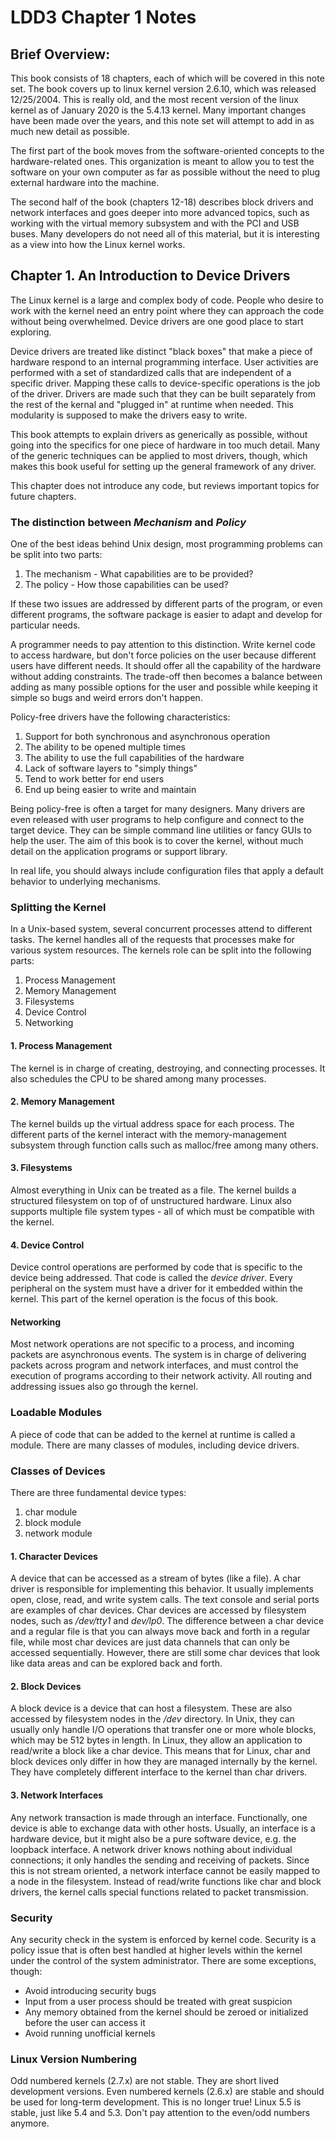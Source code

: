 # LDD3 Chapter 1 Notes

## Brief Overview:
This book consists of 18 chapters, each of which will be covered in this note set. The book covers up to linux kernel version 2.6.10, which was released 12/25/2004. This is really old, and the most recent version of the linux kernel as of January 2020 is the 5.4.13 kernel. Many important changes have been made over the years, and this note set will attempt to add in as much new detail as possible. 

The first part of the book moves from the software-oriented concepts to the hardware-related ones. This organization is meant to allow you to test the software on your own computer as far as possible without the need to plug external hardware into the machine.

The second half of the book (chapters 12-18) describes block drivers and network interfaces and goes deeper into more advanced topics, such as working with the virtual memory subsystem and with the PCI and USB buses. Many developers do not need all of this material, but it is interesting as a view into how the Linux kernel works.

## Chapter 1. An Introduction to Device Drivers

The Linux kernel is a large and complex body of code. People who desire to work with the kernel need an entry point where they can approach the code without being overwhelmed. Device drivers are one good place to start exploring. 

Device drivers are treated like distinct "black boxes" that make a piece of hardware respond to an internal programming interface. User activities are performed with a set of standardized calls that are independent of a specific driver. Mapping these calls to device-specific operations is the job of the driver. Drivers are made such that they can be built separately from the rest of the kernal and "plugged in" at runtime when needed. This modularity is supposed to make the drivers easy to write. 

This book attempts to explain drivers as generically as possible, without going into the specifics for one piece of hardware in too much detail. Many of the generic techniques can be applied to most drivers, though, which makes this book useful for setting up the general framework of any driver.

This chapter does not introduce any code, but reviews important topics for future chapters. 

### The distinction between <i>Mechanism</i> and <i>Policy</i>

One of the best ideas behind Unix design, most programming problems can be split into two parts:

1. The mechanism - What capabilities are to be provided?
2. The policy - How those capabilities can be used?

If these two issues are addressed by different parts of the program, or even different programs, the software package is easier to adapt and develop for particular needs.

A programmer needs to pay attention to this distinction. Write kernel code to access hardware, but don't force policies on the user because different users have different needs. It should offer all the capability of the hardware without adding constraints. The trade-off then becomes a balance between adding as many possible options for the user and possible while keeping it simple so bugs and weird errors don't happen.

Policy-free drivers have the following characteristics:

1. Support for both synchronous and asynchronous operation
2. The ability to be opened multiple times
3. The ability to use the full capabilities of the hardware
4. Lack of software layers to "simply things"
5. Tend to work better for end users
6. End up being easier to write and maintain

Being policy-free is often a target for many designers. Many drivers are even released with user programs to help configure and connect to the target device. They can be simple command line utilities or fancy GUIs to help the user. The aim of this book is to cover the kernel, without much detail on the application programs or support library.

In real life, you should always include configuration files that apply a default behavior to underlying mechanisms. 

### Splitting the Kernel

In a Unix-based system, several concurrent processes attend to different tasks. The kernel handles all of the requests that processes make for various system resources. The kernels role can be split into the following parts:

1. Process Management
2. Memory Management
3. Filesystems
4. Device Control
5. Networking

#### 1. Process Management

The kernel is in charge of creating, destroying, and connecting processes. It also schedules the CPU to be shared among many processes. 

#### 2. Memory Management

The kernel builds up the virtual address space for each process. The different parts of the kernel interact with the memory-management subsystem through function calls such as malloc/free among many others. 

#### 3. Filesystems

Almost everything in Unix can be treated as a file. The kernel builds a structured filesystem on top of of unstructured hardware. Linux also supports multiple file system types - all of which must be compatible with the kernel. 

#### 4. Device Control

Device control operations are performed by code that is specific to the device being addressed. That code is called the <i>device driver</i>. Every peripheral on the system must have a driver for it embedded within the kernel. This part of the kernel operation is the focus of this book.

#### Networking

Most network operations are not specific to a process, and incoming packets are asynchronous events. The system is in charge of delivering packets across program and network interfaces, and must control the execution of programs according to their network activity. All routing and addressing issues also go through the kernel. 

### Loadable Modules

A piece of code that can be added to the kernel at runtime is called a module. There are many classes of modules, including device drivers. 

### Classes of Devices 

There are three fundamental device types:

1. char module
2. block module
3. network module

#### 1. Character Devices

A device that can be accessed as a stream of bytes (like a file). A char driver is responsible for implementing this behavior. It usually implements open, close, read, and write system calls. The text console and serial ports are examples of char devices. Char devices are accessed by filesystem nodes, such as <i>/dev/tty1</i> and <i>dev/lp0</i>. The difference between a char device and a regular file is that you can always move back and forth in a regular file, while most char devices are just data channels that can only be accessed sequentially. However, there are still some char devices that look like data areas and can be explored back and forth. 

#### 2. Block Devices

A block device is a device that can host a filesystem. These are also accessed by filesystem nodes in the <i>/dev</i> directory. In Unix, they can usually only handle I/O operations that transfer one or more whole blocks, which may be 512 bytes in length. In Linux, they allow an application to read/write a block like a char device. This means that for Linux, char and block devices only differ in how they are managed internally by the kernel. They have completely different interface to the kernel than char drivers. 

#### 3. Network Interfaces

Any network transaction is made through an interface. Functionally, one device is
able to exchange data with other hosts. Usually, an interface is a hardware
device, but it might also be a pure software device, e.g. the loopback interface. A network driver knows nothing about individual connections; it only handles the sending and receiving of packets. Since this is not stream oriented, a network interface cannot be easily mapped to a node in the filesystem. Instead of read/write functions like char and block drivers, the kernel calls special functions related to packet transmission. 

### Security

Any security check in the system is enforced by kernel code. Security is a policy issue that is often best handled at higher levels within the kernel under the control of the system administrator. There are some exceptions, though:

- Avoid introducing security bugs
- Input from a user process should be treated with great suspicion
- Any memory obtained from the kernel should be zeroed or initialized before the user can access it
- Avoid running unofficial kernels

### Linux Version Numbering

Odd numbered kernels (2.7.x) are not stable. They are short lived development versions.
Even numbered kernels (2.6.x) are stable and should be used for long-term development. 
This is no longer true! Linux 5.5 is stable, just like 5.4 and 5.3. Don't pay attention to the even/odd numbers anymore.

